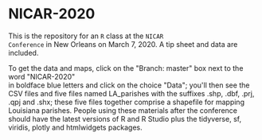 # NICAR-2020

This is the repository for an <code>R</code> class at the <code>NICAR Conference</code> 
in New Orleans on March 7, 2020. A tip sheet and data are included. 

To get the data and maps, click on the "Branch: master" box next to the word "NICAR-2020"  
in boldface blue letters and click on the choice "Data"; you'll then see the CSV files
and five files named LA_parishes with the suffixes .shp, .dbf, .prj, .qpj and .shx; 
these five files together comprise a shapefile for mapping Louisiana parishes.
People using these materials after the conference should have the latest versions of 
R and R Studio plus the tidyverse, sf, viridis, plotly and htmlwidgets packages.

